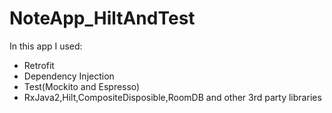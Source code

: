 # NoteApp_HiltAndTest
In this app I used:
- Retrofit
- Dependency Injection
- Test(Mockito and Espresso)
- RxJava2,Hilt,CompositeDisposible,RoomDB and other 3rd party libraries
